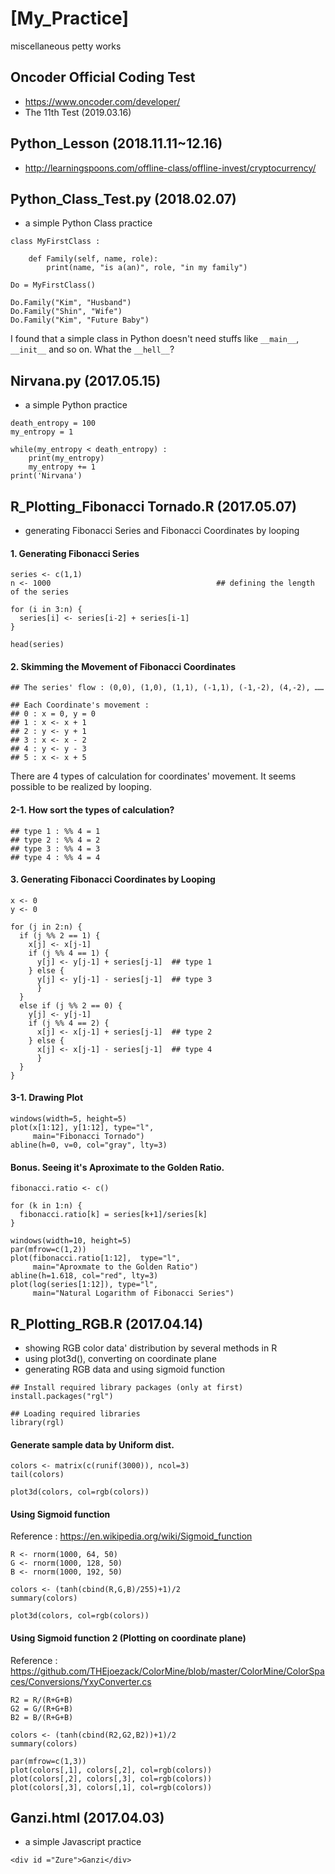 # [My_Practice]
miscellaneous petty works


## Oncoder Official Coding Test
- https://www.oncoder.com/developer/
- The 11th Test (2019.03.16)


## Python_Lesson (2018.11.11~12.16)
- http://learningspoons.com/offline-class/offline-invest/cryptocurrency/


## Python_Class_Test.py (2018.02.07)
- a simple Python Class practice

<pre><code>class MyFirstClass :
    
    def Family(self, name, role):
        print(name, "is a(an)", role, "in my family")

Do = MyFirstClass()

Do.Family("Kim", "Husband")
Do.Family("Shin", "Wife")
Do.Family("Kim", "Future Baby")</code></pre>

I found that a simple class in Python doesn't need stuffs like `__main__`, `__init__` and so on.
What the `__hell__`?

## Nirvana.py (2017.05.15)
- a simple Python practice

<pre><code>death_entropy = 100
my_entropy = 1

while(my_entropy < death_entropy) :
    print(my_entropy)
    my_entropy += 1
print('Nirvana')</code></pre>

## R_Plotting_Fibonacci Tornado.R (2017.05.07)
- generating Fibonacci Series and Fibonacci Coordinates by looping

#### 1. Generating Fibonacci Series
<pre><code>series <- c(1,1)
n <- 1000                                     ## defining the length of the series

for (i in 3:n) {
  series[i] <- series[i-2] + series[i-1]
}

head(series)</code></pre>

#### 2. Skimming the Movement of Fibonacci Coordinates
<pre><code>## The series' flow : (0,0), (1,0), (1,1), (-1,1), (-1,-2), (4,-2), ……

## Each Coordinate's movement :
## 0 : x = 0, y = 0
## 1 : x <- x + 1
## 2 : y <- y + 1
## 3 : x <- x - 2
## 4 : y <- y - 3
## 5 : x <- x + 5</code></pre>

There are 4 types of calculation for coordinates' movement.
It seems possible to be realized by looping.

#### 2-1. How sort the types of calculation?
<pre><code>## type 1 : %% 4 = 1
## type 2 : %% 4 = 2
## type 3 : %% 4 = 3
## type 4 : %% 4 = 4</code></pre>

#### 3. Generating Fibonacci Coordinates by Looping
<pre><code>x <- 0
y <- 0

for (j in 2:n) {
  if (j %% 2 == 1) {
    x[j] <- x[j-1]
    if (j %% 4 == 1) {
      y[j] <- y[j-1] + series[j-1]  ## type 1
    } else {
      y[j] <- y[j-1] - series[j-1]  ## type 3
      }
  }
  else if (j %% 2 == 0) {
    y[j] <- y[j-1]
    if (j %% 4 == 2) {
      x[j] <- x[j-1] + series[j-1]  ## type 2
    } else {
      x[j] <- x[j-1] - series[j-1]  ## type 4
      }
  }
}</code></pre>

#### 3-1. Drawing Plot
<pre><code>windows(width=5, height=5)
plot(x[1:12], y[1:12], type="l", 
     main="Fibonacci Tornado")
abline(h=0, v=0, col="gray", lty=3)</code></pre>

#### Bonus. Seeing it's Aproximate to the Golden Ratio.
<pre><code>fibonacci.ratio <- c()

for (k in 1:n) {
  fibonacci.ratio[k] = series[k+1]/series[k]
}

windows(width=10, height=5)
par(mfrow=c(1,2))
plot(fibonacci.ratio[1:12],  type="l",
     main="Aproxmate to the Golden Ratio")
abline(h=1.618, col="red", lty=3)
plot(log(series[1:12]), type="l", 
     main="Natural Logarithm of Fibonacci Series")</code></pre>


## R_Plotting_RGB.R (2017.04.14)
- showing RGB color data' distribution by several methods in R
- using plot3d(), converting on coordinate plane
- generating RGB data and using sigmoid function

<pre><code>## Install required library packages (only at first)
install.packages("rgl")

## Loading required libraries
library(rgl)</code></pre>

#### Generate sample data by Uniform dist.
<pre><code>colors <- matrix(c(runif(3000)), ncol=3)
tail(colors)

plot3d(colors, col=rgb(colors))</code></pre>

#### Using Sigmoid function
Reference : https://en.wikipedia.org/wiki/Sigmoid_function
<pre><code>R <- rnorm(1000, 64, 50)
G <- rnorm(1000, 128, 50)
B <- rnorm(1000, 192, 50)

colors <- (tanh(cbind(R,G,B)/255)+1)/2
summary(colors)

plot3d(colors, col=rgb(colors))</code></pre>

#### Using Sigmoid function 2 (Plotting on coordinate plane)
Reference : https://github.com/THEjoezack/ColorMine/blob/master/ColorMine/ColorSpaces/Conversions/YxyConverter.cs
<pre><code>R2 = R/(R+G+B)
G2 = G/(R+G+B)
B2 = B/(R+G+B)

colors <- (tanh(cbind(R2,G2,B2))+1)/2
summary(colors)

par(mfrow=c(1,3))
plot(colors[,1], colors[,2], col=rgb(colors))
plot(colors[,2], colors[,3], col=rgb(colors))
plot(colors[,3], colors[,1], col=rgb(colors))</code></pre>


## Ganzi.html (2017.04.03)
- a simple Javascript practice

<pre><code>&ltdiv id ="Zure"&gtGanzi&lt/div&gt

<script type="text/javascript">
  
function thunder() {
	var x = document.getElementById("Zure");
	var storm = document.write(x.innerHTML + " Storm");
	Zure.replace(x,storm);
}
setInterval(thunder, 3000);
	
</script></code></pre>
